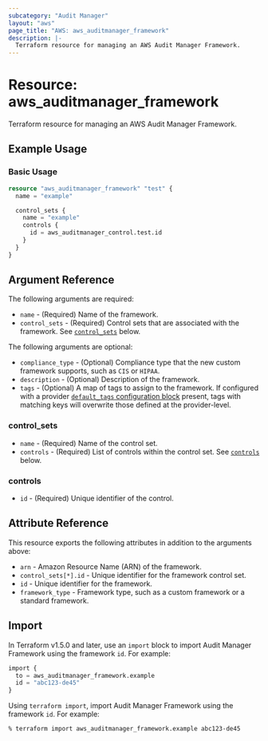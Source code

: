 ```yaml
---
subcategory: "Audit Manager"
layout: "aws"
page_title: "AWS: aws_auditmanager_framework"
description: |-
  Terraform resource for managing an AWS Audit Manager Framework.
---
```


# Resource: aws_auditmanager_framework

Terraform resource for managing an AWS Audit Manager Framework.

## Example Usage

### Basic Usage

```terraform
resource "aws_auditmanager_framework" "test" {
  name = "example"

  control_sets {
    name = "example"
    controls {
      id = aws_auditmanager_control.test.id
    }
  }
}
```

## Argument Reference

The following arguments are required:

* `name` - (Required) Name of the framework.
* `control_sets` - (Required) Control sets that are associated with the framework. See [`control_sets`](#control_sets) below.

The following arguments are optional:

* `compliance_type` - (Optional) Compliance type that the new custom framework supports, such as `CIS` or `HIPAA`.
* `description` - (Optional) Description of the framework.
* `tags` - (Optional) A map of tags to assign to the framework. If configured with a provider [`default_tags` configuration block](https://registry.terraform.io/providers/hashicorp/aws/latest/docs#default_tags-configuration-block) present, tags with matching keys will overwrite those defined at the provider-level.

### control_sets

* `name` - (Required) Name of the control set.
* `controls` - (Required) List of controls within the control set. See [`controls`](#controls) below.

### controls

* `id` - (Required) Unique identifier of the control.

## Attribute Reference

This resource exports the following attributes in addition to the arguments above:

* `arn` - Amazon Resource Name (ARN) of the framework.
* `control_sets[*].id` - Unique identifier for the framework control set.
* `id` - Unique identifier for the framework.
* `framework_type` - Framework type, such as a custom framework or a standard framework.

## Import

In Terraform v1.5.0 and later, use an `import` block to import Audit Manager Framework using the framework `id`. For example:

```terraform
import {
  to = aws_auditmanager_framework.example
  id = "abc123-de45"
}
```

Using `terraform import`, import Audit Manager Framework using the framework `id`. For example:

```console
% terraform import aws_auditmanager_framework.example abc123-de45
```
